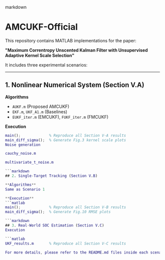 markdown
# AMCUKF-Official

This repository contains MATLAB implementations for the paper:

**"Maximum Correntropy Unscented Kalman Filter with Unsupervised Adaptive Kernel Scale Selection"**

It includes three experimental scenarios:

---

## 1. Nonlinear Numerical System (Section V.A)

**Algorithms**  
- `AUKF.m` (Proposed AMCUKF)  
- `EKF.m`, `UKF_A1.m` (Baselines)  
- `EUKF_iter.m` (EMCUKF), `FUKF_iter.m` (FMCUKF)  

**Execution**
```matlab
main();             % Reproduce all Section V-A results  
main_diff_sigma();  % Generate Fig.3 kernel scale plots  
Noise generation

cauchy_noise.m

multivariate_t_noise.m

```markdown
## 2. Single-Target Tracking (Section V.B)

**Algorithms**  
Same as Scenario 1

**Execution**
```matlab
main();             % Reproduce all Section V-B results  
main_diff_sigma();  % Generate Fig.10 RMSE plots

```markdown
## 3. Real-World SOC Estimation (Section V.C)
Execution

```matlab
UKF_results.m       % Reproduce all Section V-C results

For more details, please refer to the README.md files inside each scenario folder if available.
